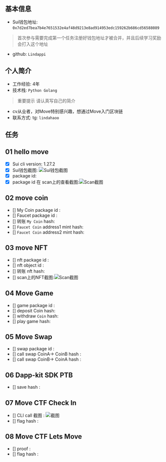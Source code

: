 ## 基本信息
- Sui钱包地址: `0x7d2ed7bea7b4e7651532e4af48d9213e8ad914953edc159262b686cd56588089`
> 首次参与需要完成第一个任务注册好钱包地址才被合并，并且后续学习奖励会打入这个地址
- github: `Lindappi`

## 个人简介
- 工作经验: 4年
- 技术栈: `Python Golang`
> 重要提示 请认真写自己的简介
- cv从业者，对Move特别感兴趣，想通过Move入门区块链
- 联系方式: tg: `lindahaoo` 

## 任务

##   01 hello move  
- [x] Sui cli version: 1.27.2
- [x] Sui钱包截图: ![Sui钱包截图](./images/你的图片地址)
- [x] package id: 
- [x] package id 在 scan上的查看截图:![Scan截图](./images/你的图片地址)

##   02 move coin
- [] My Coin package id : 
- [] Faucet package id : 
- [] 转账 `My Coin` hash:
- [] `Faucet Coin` address1 mint hash:
- [] `Faucet Coin` address2 mint hash:

##   03 move NFT
- [] nft package id :
- [] nft object id : 
- [] 转账 nft  hash:
- [] scan上的NFT截图:![Scan截图](./images/你的图片地址)

##   04 Move Game
- [] game package id :
- [] deposit Coin hash:
- [] withdraw `Coin` hash:
- [] play game hash:

##   05 Move Swap
- [] swap package id :
- [] call swap CoinA-> CoinB  hash :
- [] call swap CoinB-> CoinA  hash :

##   06 Dapp-kit SDK PTB
- [] save hash :

##   07 Move CTF Check In
- [] CLI call 截图 : ![截图](./images/你的图片地址)
- [] flag hash :

##   08 Move CTF Lets Move
- [] proof : 
- [] flag hash :
